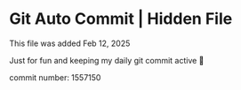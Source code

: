 # Git Auto Commit | Hidden File

This file was added Feb 12, 2025

Just for fun and keeping my daily git commit active 🤪

commit number: 1557150
